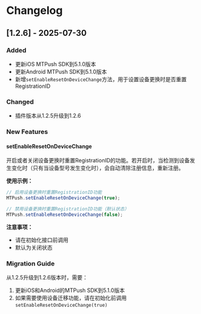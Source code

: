 # Changelog

## [1.2.6] - 2025-07-30

### Added
- 更新iOS MTPush SDK到5.1.0版本
- 更新Android MTPush SDK到5.1.0版本
- 新增`setEnableResetOnDeviceChange`方法，用于设置设备更换时是否重置RegistrationID

### Changed
- 插件版本从1.2.5升级到1.2.6

### New Features

#### setEnableResetOnDeviceChange
开启或者关闭设备更换时重置RegistrationID的功能。若开启时，当检测到设备发生变化时（只有当设备型号发生变化时），会自动清除注册信息，重新注册。

**使用示例：**
```javascript
// 启用设备更换时重置RegistrationID功能
MTPush.setEnableResetOnDeviceChange(true);

// 禁用设备更换时重置RegistrationID功能（默认状态）
MTPush.setEnableResetOnDeviceChange(false);
```

**注意事项：**
- 请在初始化接口前调用
- 默认为关闭状态



### Migration Guide
从1.2.5升级到1.2.6版本时，需要：
1. 更新iOS和Android的MTPush SDK到5.1.0版本
2. 如果需要使用设备迁移功能，请在初始化前调用`setEnableResetOnDeviceChange(true)` 